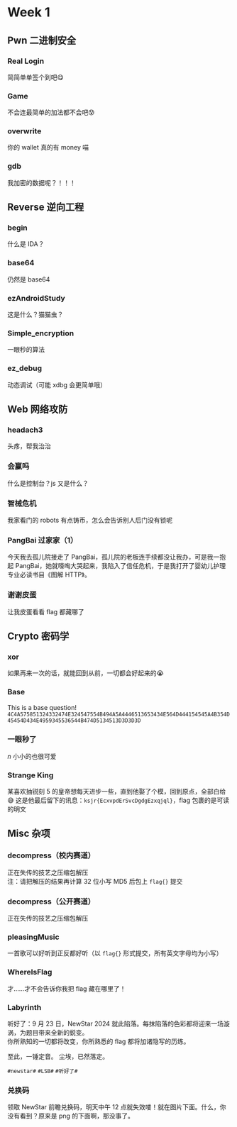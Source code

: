# Week 1

## Pwn 二进制安全

### Real Login

简简单单签个到吧😋

### Game

不会连最简单的加法都不会吧😰

### overwrite

你的 wallet 真的有 money 喵

### gdb

我加密的数据呢？！！！

## Reverse 逆向工程

### begin

什么是 IDA？

### base64

仍然是 base64

### ezAndroidStudy

这是什么？猫猫虫？

### Simple_encryption

一眼秒的算法

### ez_debug

动态调试（可能 xdbg 会更简单哦）

## Web 网络攻防

### headach3

头疼，帮我治治

### 会赢吗

什么是控制台？js 又是什么？

### 智械危机

我家看门的 robots 有点铸币，怎么会告诉别人后门没有锁呢

### PangBai 过家家（1）

今天我去孤儿院接走了 PangBai，孤儿院的老板连手续都没让我办，可是我一抱起 PangBai，她就嚎啕大哭起来，我陷入了信任危机，于是我打开了婴幼儿护理专业必读书目《图解 HTTP》。

### 谢谢皮蛋

让我皮蛋看看 flag 都藏哪了

## Crypto 密码学

### xor

如果再来一次的话，就能回到从前，一切都会好起来的😭

### Base

This is a base question! \
`4C4A575851324332474E324547554B494A5A4446513653434E564D444154545A4B354D45454D434E4959345536544B474D5134513D3D3D3D`

### 一眼秒了

$n$ 小小的也很可爱

### Strange King

某喜欢抽锐刻 5 的皇帝想每天进步一些，直到他娶了个模，回到原点，全部白给😅
这是他最后留下的讯息：`ksjr{EcxvpdErSvcDgdgEzxqjql}`，flag 包裹的是可读的明文

## Misc 杂项

### decompress（校内赛道）

正在失传的技艺之压缩包解压 \
注：请把解压的结果再计算 32 位小写 MD5 后包上 `flag{}` 提交

### decompress（公开赛道）

正在失传的技艺之压缩包解压

### pleasingMusic

一首歌可以好听到正反都好听（以 `flag{}` 形式提交，所有英文字母均为小写）

### WhereIsFlag

才……才不会告诉你我把 flag 藏在哪里了！

### Labyrinth

听好了：9 月 23 日，NewStar 2024 就此陷落。每抹陷落的色彩都将迎来一场漩涡，为题目带来全新的蜕变。 \
你所熟知的一切都将改变，你所熟悉的 flag 都将加诸隐写的历练。

至此，一锤定音。
尘埃，已然落定。

`#newstar#` `#LSB#` `#听好了#`

### 兑换码

领取 NewStar 前瞻兑换码，明天中午 12 点就失效喽！就在图片下面。什么，你没有看到？原来是 png 的下面啊，那没事了。
